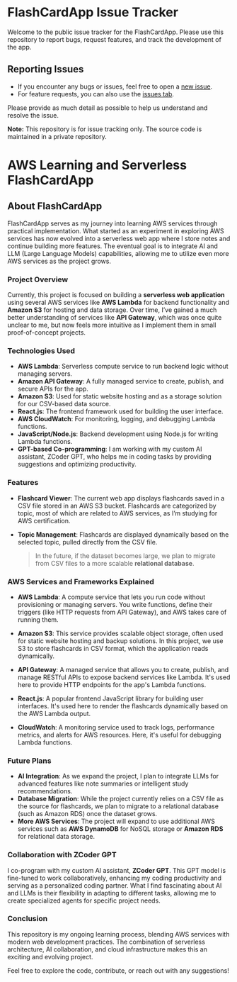 # FlashCardApp Issue Tracker

Welcome to the public issue tracker for the FlashCardApp. Please use this repository to report bugs, request features, and track the development of the app.

## Reporting Issues
- If you encounter any bugs or issues, feel free to open a [new issue](https://github.com/zbikma/FlashCardApp-Issues/issues/new).
- For feature requests, you can also use the [issues tab](https://github.com/zbikma/FlashCardApp-Issues/issues/new).

Please provide as much detail as possible to help us understand and resolve the issue.

**Note:** This repository is for issue tracking only. The source code is maintained in a private repository.

# AWS Learning and Serverless FlashCardApp

## About FlashCardApp

FlashCardApp serves as my journey into learning AWS services through practical implementation. What started as an experiment in exploring AWS services has now evolved into a serverless web app where I store notes and continue building more features. The eventual goal is to integrate AI and LLM (Large Language Models) capabilities, allowing me to utilize even more AWS services as the project grows.

### Project Overview

Currently, this project is focused on building a **serverless web application** using several AWS services like **AWS Lambda** for backend functionality and **Amazon S3** for hosting and data storage. Over time, I’ve gained a much better understanding of services like **API Gateway**, which was once quite unclear to me, but now feels more intuitive as I implement them in small proof-of-concept projects.

### Technologies Used

- **AWS Lambda**: Serverless compute service to run backend logic without managing servers.
- **Amazon API Gateway**: A fully managed service to create, publish, and secure APIs for the app.
- **Amazon S3**: Used for static website hosting and as a storage solution for our CSV-based data source.
- **React.js**: The frontend framework used for building the user interface.
- **AWS CloudWatch**: For monitoring, logging, and debugging Lambda functions.
- **JavaScript/Node.js**: Backend development using Node.js for writing Lambda functions.
- **GPT-based Co-programming**: I am working with my custom AI assistant, ZCoder GPT, who helps me in coding tasks by providing suggestions and optimizing productivity.

### Features

- **Flashcard Viewer**: The current web app displays flashcards saved in a CSV file stored in an AWS S3 bucket. Flashcards are categorized by topic, most of which are related to AWS services, as I’m studying for AWS certification.
- **Topic Management**: Flashcards are displayed dynamically based on the selected topic, pulled directly from the CSV file.
  
  > In the future, if the dataset becomes large, we plan to migrate from CSV files to a more scalable **relational database**.

### AWS Services and Frameworks Explained

- **AWS Lambda**: A compute service that lets you run code without provisioning or managing servers. You write functions, define their triggers (like HTTP requests from API Gateway), and AWS takes care of running them.
  
- **Amazon S3**: This service provides scalable object storage, often used for static website hosting and backup solutions. In this project, we use S3 to store flashcards in CSV format, which the application reads dynamically.

- **API Gateway**: A managed service that allows you to create, publish, and manage RESTful APIs to expose backend services like Lambda. It's used here to provide HTTP endpoints for the app's Lambda functions.

- **React.js**: A popular frontend JavaScript library for building user interfaces. It's used here to render the flashcards dynamically based on the AWS Lambda output.

- **CloudWatch**: A monitoring service used to track logs, performance metrics, and alerts for AWS resources. Here, it's useful for debugging Lambda functions.

### Future Plans

- **AI Integration**: As we expand the project, I plan to integrate LLMs for advanced features like note summaries or intelligent study recommendations.
- **Database Migration**: While the project currently relies on a CSV file as the source for flashcards, we plan to migrate to a relational database (such as Amazon RDS) once the dataset grows.
- **More AWS Services**: The project will expand to use additional AWS services such as **AWS DynamoDB** for NoSQL storage or **Amazon RDS** for relational data storage.

### Collaboration with ZCoder GPT

I co-program with my custom AI assistant, **ZCoder GPT**. This GPT model is fine-tuned to work collaboratively, enhancing my coding productivity and serving as a personalized coding partner. What I find fascinating about AI and LLMs is their flexibility in adapting to different tasks, allowing me to create specialized agents for specific project needs.

### Conclusion

This repository is my ongoing learning process, blending AWS services with modern web development practices. The combination of serverless architecture, AI collaboration, and cloud infrastructure makes this an exciting and evolving project.

Feel free to explore the code, contribute, or reach out with any suggestions!



